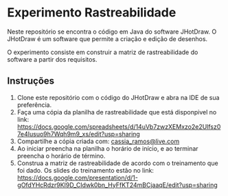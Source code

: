 # Experimento Rastreabilidade

Neste repositório se encontra o código em Java do software JHotDraw.
O JHotDraw é um software que permite a criação e edição de desenhos.

O experimento consiste em construir a matriz de rastreabilidade do software a partir dos requisitos.

## Instruções

1. Clone este repositório com o código do JHotDraw e abra na IDE de sua preferência.
1. Faça uma cópia da planilha de rastreabilidade que está disponpivel no link: https://docs.google.com/spreadsheets/d/14uVb7zwzXEMxzo2e2Ulfsz07e4Iusuo9h7Wqh9m9_xs/edit?usp=sharing
1. Compartilhe a cópia criada com: cassia_ramos@live.com
1. Ao iniciar preencha na planilha o horário de início, e ao terminar preencha o horário de término.
1. Construa a matriz de rastreabilidade de acordo com o treinamento que foi dado. Os slides do treinamento estão no link: https://docs.google.com/presentation/d/1-gOfdYHcRdzr9KI9D_CIdwk0bn_HyFfKT24mBCjaaqE/edit?usp=sharing
